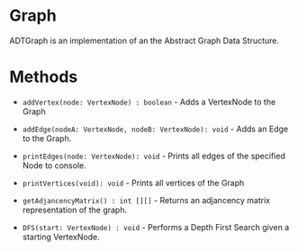 # Graph

ADTGraph is an implementation of an the Abstract Graph Data Structure.

# Methods
- `addVertex(node: VertexNode) : boolean` - Adds a VertexNode to the Graph

- `addEdge(nodeA: VertexNode, nodeB: VertexNode): void` - Adds an Edge to the Graph. 

- `printEdges(node: VertexNode): void` - Prints all edges of the specified Node to console.

- `printVertices(void): void` - Prints all vertices of the Graph

- `getAdjancencyMatrix() : int [][]` - Returns an adjancency matrix representation of the graph.

- `DFS(start: VertexNode) : void` - Performs a Depth First Search given a starting VertexNode.
